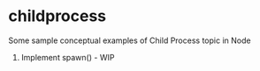 # childprocess
Some sample conceptual examples of Child Process topic in Node

1. Implement spawn() - WIP